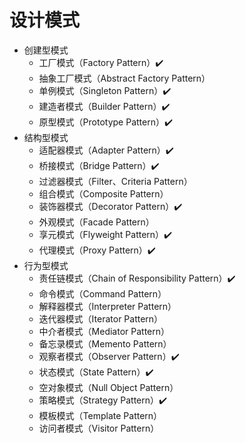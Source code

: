 # 设计模式

- 创建型模式 
  - 工厂模式（Factory Pattern）✔️
  - 抽象工厂模式（Abstract Factory Pattern）
  - 单例模式（Singleton Pattern）✔️ 
  - 建造者模式（Builder Pattern）✔️
  - 原型模式（Prototype Pattern）✔️
- 结构型模式
  - 适配器模式（Adapter Pattern）✔️
  - 桥接模式（Bridge Pattern）✔️
  - 过滤器模式（Filter、Criteria Pattern）
  - 组合模式（Composite Pattern）
  - 装饰器模式（Decorator Pattern）✔️
  - 外观模式（Facade Pattern）
  - 享元模式（Flyweight Pattern）✔️
  - 代理模式（Proxy Pattern）✔️
- 行为型模式
  - 责任链模式（Chain of Responsibility Pattern）✔️
  - 命令模式（Command Pattern）
  - 解释器模式（Interpreter Pattern）
  - 迭代器模式（Iterator Pattern）
  - 中介者模式（Mediator Pattern）
  - 备忘录模式（Memento Pattern）
  - 观察者模式（Observer Pattern）✔️
  - 状态模式（State Pattern）✔️
  - 空对象模式（Null Object Pattern）
  - 策略模式（Strategy Pattern）✔️
  - 模板模式（Template Pattern）
  - 访问者模式（Visitor Pattern）